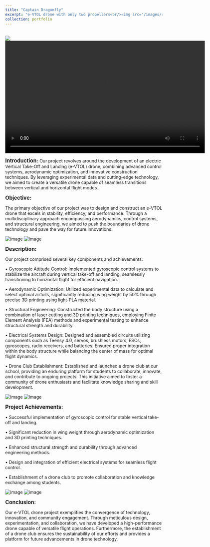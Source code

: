 ```yaml
---
title: "Captain Dragonfly"
excerpt: "e-VTOL drone with only two propellers<br/><img src='/images/render_5_18.png'>"
collection: portfolio
---
```


<br/><img src='/images/render_5_18.png'>
<video width="640" height="360" controls>
  <source src="https://NickYu321.github.io/files/VTOL_vedio.mp4" type="video/mp4">
  Your browser does not support the video tag.
</video>


**<span style="font-size:larger;">Introduction:</span>**
    Our project revolves around the development of an electric Vertical Take-Off and Landing (e-VTOL) drone, combining advanced control systems, aerodynamic optimization, and innovative construction techniques. By leveraging experimental data and cutting-edge technology, we aimed to create a versatile drone capable of seamless transitions between vertical and horizontal flight modes.

**<span style="font-size:larger;">Objective:</span>**

  The primary objective of our project was to design and construct an e-VTOL drone that excels in stability, efficiency, and performance. Through a multidisciplinary approach encompassing aerodynamics, control systems, and structural engineering, we aimed to push the boundaries of drone technology and pave the way for future innovations.

![image](https://github.com/NickYu321/NickYu321.github.io/assets/146458921/ff46616f-265e-4be8-9b24-27428128bc47)
![image](https://github.com/NickYu321/NickYu321.github.io/assets/146458921/af72f745-42b0-43e6-96af-d822ab7f4391)

**<span style="font-size:larger;">Description:</span>**

Our project comprised several key components and achievements:

• Gyroscopic Attitude Control: Implemented gyroscopic control systems to stabilize the aircraft during vertical take-off and landing, seamlessly transitioning to horizontal flight for efficient navigation.

• Aerodynamic Optimization: Utilized experimental data to calculate and select optimal airfoils, significantly reducing wing weight by 50% through precise 3D printing using light-PLA material.

• Structural Engineering: Constructed the body structure using a combination of laser cutting and 3D printing techniques, employing Finite Element Analysis (FEA) methods and experimental testing to enhance structural strength and durability.

• Electrical Systems Design: Designed and assembled circuits utilizing components such as Teensy 4.0, servos, brushless motors, ESCs, gyroscopes, radio receivers, and batteries. Ensured proper integration within the body structure while balancing the center of mass for optimal flight dynamics.

• Drone Club Establishment: Established and launched a drone club at our school, providing an enduring platform for students to collaborate, innovate, and contribute to ongoing projects. This initiative aimed to foster a community of drone enthusiasts and facilitate knowledge sharing and skill development.

![image](https://github.com/NickYu321/NickYu321.github.io/assets/146458921/9a10dd0f-590b-43d3-a1a3-784050cdd9c1)
![image](https://github.com/NickYu321/NickYu321.github.io/assets/146458921/099fcc6e-c76a-4ff9-b81d-b4a025a11c32)

**<span style="font-size:larger;">Project Achievements:</span>**

• Successful implementation of gyroscopic control for stable vertical take-off and landing.

• Significant reduction in wing weight through aerodynamic optimization and 3D printing techniques.

• Enhanced structural strength and durability through advanced engineering methods.

• Design and integration of efficient electrical systems for seamless flight control.

• Establishment of a drone club to promote collaboration and knowledge exchange among students.

![image](https://github.com/NickYu321/NickYu321.github.io/assets/146458921/9a4c3181-1b58-477d-9420-3340fec8b24f)
![image](https://github.com/NickYu321/NickYu321.github.io/assets/146458921/ba31a9d8-affb-4dca-bd64-27d12dae42ca)

**<span style="font-size:larger;">Conclusion:</span>**

  Our e-VTOL drone project exemplifies the convergence of technology, innovation, and community engagement. Through meticulous design, experimentation, and collaboration, we have developed a high-performance drone capable of versatile flight operations. Furthermore, the establishment of a drone club ensures the sustainability of our efforts and provides a platform for future advancements in drone technology.
